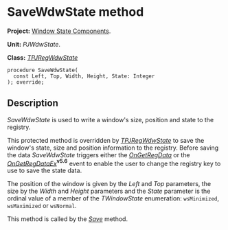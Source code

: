 <a href='Hidden comment: 
$Rev$
$Date$
'></a>

# SaveWdwState method #

**Project:** [Window State Components](WindowStateComponents.md).

**Unit:** _PJWdwState_.

**Class:** _[TPJRegWdwState](TPJRegWdwState.md)_

```
procedure SaveWdwState(
  const Left, Top, Width, Height, State: Integer
); override;
```

## Description ##

_SaveWdwState_ is used to write a window's size, position and state to the registry.

This protected method is overridden by _[TPJRegWdwState](TPJRegWdwState.md)_ to save the window's state, size and position information to the registry. Before saving the data _SaveWdwState_ triggers either the _[OnGetRegData](TPJRegWdwStateOnGetRegData.md)_ or the _[OnGetRegDataEx](TPJRegWdwStateOnGetRegDataEx.md)_**<sup>v5.6</sup>** event to enable the user to change the registry key to use to save the state data.

The position of the window is given by the _Left_ and _Top_ parameters, the size by the _Width_ and _Height_ parameters and the _State_ parameter is the ordinal value of a member of the _TWindowState_ enumeration: `wsMinimized`, `wsMaximized` or `wsNormal`.

This method is called by the _[Save](TPJRegWdwStateSave.md)_ method.